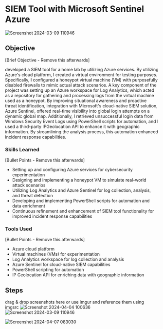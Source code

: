 <h1>SIEM Tool with Microsoft Sentinel Azure</h1>


![Screenshot 2024-03-09 110946](https://github.com/sarch25/SIEM-Tool-with-Microsoft-Sentinel-Azure/assets/130470960/9961d678-87b2-468c-8e0f-6319d87815e7)
## Objective
[Brief Objective - Remove this afterwards]

developed a SIEM tool for a home lab by utilizing Azure services. By utilizing Azure's cloud platform, I created a virtual environment for testing purposes. Specifically, I configured a honeypot virtual machine (VM) with purposefully disabled firewalls to mimic actual attack scenarios. A key component of the project was setting up an Azure workspace for Log Analytics, which acted as a repository for gathering and processing logs from the virtual machine used as a honeypot. By improving situational awareness and proactive threat identification, integration with Microsoft's cloud-native SIEM solution, Azure Sentinel, offered real-time visibility into global login attempts on a dynamic global map. Additionally, I retrieved unsuccessful login data from Windows Security Event Logs using PowerShell scripts for automation, and I used a third-party IPGeolocation API to enhance it with geographic information. By streamlining the analysis process, this automation enhanced incident response capabilities.

### Skills Learned
[Bullet Points - Remove this afterwards]

- Setting up and configuring Azure services for cybersecurity experimentation
- Designing and implementing a honeypot VM to simulate real-world attack scenarios
- Utilizing Log Analytics and Azure Sentinel for log collection, analysis, and threat detection
- Developing and implementing PowerShell scripts for automation and data enrichment
- Continuous refinement and enhancement of SIEM tool functionality for improved incident response capabilities

### Tools Used
[Bullet Points - Remove this afterwards]

- Azure cloud platform
- Virtual machines (VMs) for experimentation
- Log Analytics workspace for log collection and analysis
- Azure Sentinel for cloud-native SIEM capabilities
- PowerShell scripting for automation
- IP Geolocation API for enriching data with geographic information

## Steps
drag & drop screenshots here or use imgur and reference them using imgsrc
![Screenshot 2024-04-04 100636](https://github.com/sarch25/Python-Trading-Bot/assets/130470960/46482be7-003e-4c70-be09-867a43acc6a5)
![Screenshot 2024-03-09 110946](https://github.com/sarch25/SIEM-Tool-with-Microsoft-Sentinel-Azure/assets/130470960/9961d678-87b2-468c-8e0f-6319d87815e7)


![Screenshot 2024-04-07 083030](https://github.com/sarch25/Python-Trading-Bot/assets/130470960/2a0d5b60-4752-40c9-8e98-24ab59ac3439)
